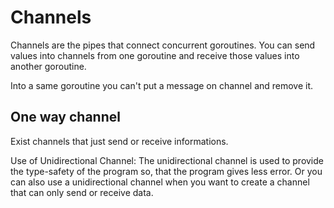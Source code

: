 # Channels

Channels are the pipes that connect concurrent goroutines.
You can send values into channels from one goroutine and
receive those values into another goroutine.

Into a same goroutine you can't put a message on channel and remove it.

## One way channel

Exist channels that just send or receive informations.

Use of Unidirectional Channel: The unidirectional channel is used to provide the
type-safety of the program so, that the program gives less error. Or you can also
use a unidirectional channel when you want to create a channel that can only send
or receive data.
